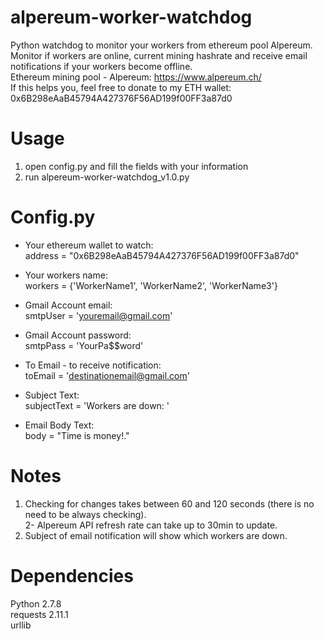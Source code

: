 # alpereum-worker-watchdog
Python watchdog to monitor your workers from ethereum pool Alpereum. Monitor if workers are online, current mining hashrate and receive email notifications if your workers become offline.<br />
Ethereum mining pool - Alpereum: https://www.alpereum.ch/ <br />
If this helps you, feel free to donate to my ETH wallet: 0x6B298eAaB45794A427376F56AD199f00FF3a87d0

# Usage
1. open config.py and fill the fields with your information
2. run alpereum-worker-watchdog_v1.0.py

# Config.py
- Your ethereum wallet to watch: <br />
address = "0x6B298eAaB45794A427376F56AD199f00FF3a87d0"

- Your workers name:<br />
workers = {'WorkerName1', 'WorkerName2', 'WorkerName3'}

- Gmail Account email:<br />
smtpUser = 'youremail@gmail.com'

- Gmail Account password:<br />
smtpPass = 'YourPa$$word'

- To Email - to receive notification:<br />
toEmail = 'destinationemail@gmail.com'

- Subject Text:<br />
subjectText = 'Workers are down: '

- Email Body Text:<br />
body = "Time is money!."

# Notes
1. Checking for changes takes between 60 and 120 seconds (there is no need to be always checking).<br />
2- Alpereum API refresh rate can take up to 30min to update.<br />
3. Subject of email notification will show which workers are down.

# Dependencies
Python 2.7.8 <br />
requests 2.11.1 <br />
urllib <br />
